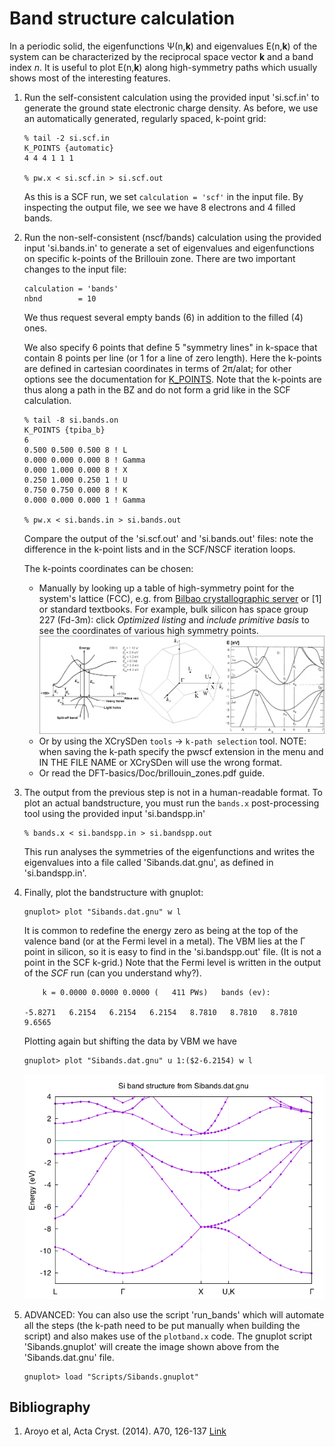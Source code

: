 # Band structure calculation
In a periodic solid, the eigenfunctions Ψ(n,**k**) and eigenvalues E(n,**k**) of the system can be characterized by the reciprocal space vector **k** and a band index *n*.
It is useful to plot E(n,**k**) along high-symmetry paths which usually shows most of the interesting features.

  1. Run the self-consistent calculation using the provided input 'si.scf.in' to generate the ground state electronic charge density. As before, we use an automatically generated, regularly spaced, k-point grid:
      ```
      % tail -2 si.scf.in 
      K_POINTS {automatic}
      4 4 4 1 1 1

      % pw.x < si.scf.in > si.scf.out
      ```
      As this is a SCF run, we set `calculation = 'scf'` in the input file.
      By inspecting the output file, we see we have 8 electrons and 4 filled bands.

  2.  Run the non-self-consistent (nscf/bands) calculation using the provided input 'si.bands.in' to generate a set of eigenvalues and eigenfunctions on specific k-points of the Brillouin zone. There are two important changes to the input file:
      ```
      calculation = 'bands'
      nbnd        = 10
      ```
      We thus request several empty bands (6) in addition to the filled (4) ones. 

      We also specify 6 points that define 5 "symmetry lines" in k-space that contain 8 points per line (or 1 for a line of zero length). 
      Here the k-points are defined in cartesian coordinates in terms of 2π/alat; 
      for other options see the documentation for [K_POINTS](http://https://www.quantum-espresso.org/Doc/INPUT_PW.html).
      Note that the k-points are thus along a path in the BZ and do not form a grid like in the SCF calculation.
      ```
      % tail -8 si.bands.on
      K_POINTS {tpiba_b}
      6
      0.500 0.500 0.500 8 ! L
      0.000 0.000 0.000 8 ! Gamma
      0.000 1.000 0.000 8 ! X
      0.250 1.000 0.250 1 ! U
      0.750 0.750 0.000 8 ! K
      0.000 0.000 0.000 1 ! Gamma

      % pw.x < si.bands.in > si.bands.out
      ```
      Compare the output of the 'si.scf.out' and 'si.bands.out' files: note the difference in the k-point lists and in the SCF/NSCF iteration loops.

      The k-points coordinates can be chosen:
      - Manually by looking up a table of high-symmetry point for the system's lattice (FCC), e.g. from [Bilbao crystallographic server](https://www.cryst.ehu.es/cryst/get_kvec.html) or [1] or standard textbooks. 
      For example, bulk silicon has space group 227 (Fd-3m): click _Optimized listing_ and _include primitive basis_ to see the coordinates of various high symmetry points. 
      ![BZ](Ref/bands-mix.png?raw=true "BZ")
      - Or by using the XCrySDen `tools` -> `k-path selection` tool. 
NOTE: when saving the k-path specify the pwscf extension in the menu and IN THE FILE NAME or XCrySDen will use the wrong format.
      - Or read the DFT-basics/Doc/brillouin_zones.pdf guide.

  3.  The output from the previous step is not in a human-readable format. To plot an actual bandstructure, you must run the `bands.x` post-processing tool using the provided input 'si.bandspp.in'
      ```
      % bands.x < si.bandspp.in > si.bandspp.out
      ```
      This run analyses the symmetries of the eigenfunctions and writes the eigenvalues into a file called 'Sibands.dat.gnu', as defined in 'si.bandspp.in'.

  5.  Finally, plot the bandstructure with gnuplot:
      ```
      gnuplot> plot "Sibands.dat.gnu" w l
      ```
      It is common to redefine the energy zero as being at the top of the valence band (or at the Fermi level in a metal). The VBM lies at the Γ point in silicon, so it is easy to find in the 'si.bandspp.out' file. (It is not a point in the SCF k-grid.) Note that the Fermi level is written in the output of the *SCF* run (can you understand why?).
      ```
          k = 0.0000 0.0000 0.0000 (   411 PWs)   bands (ev):
                                                                        
      -5.8271   6.2154   6.2154   6.2154   8.7810   8.7810   8.7810   9.6565
      ```
      Plotting again but shifting the data by VBM we have
      ```
      gnuplot> plot "Sibands.dat.gnu" u 1:($2-6.2154) w l
      ```
      ![Si bandstructure](Ref/Sibands-nosym.png?raw=true "Si band structure")

  6. ADVANCED: You can also use the script 'run_bands' which will automate all the steps (the k-path need to be put manually when building the script) and also makes use of the `plotband.x` code. The gnuplot script 'Sibands.gnuplot' will create the image shown above from the 'Sibands.dat.gnu' file. 
      ```
      gnuplot> load "Scripts/Sibands.gnuplot"
      ```
## Bibliography
1.  Aroyo et al, Acta Cryst. (2014). A70, 126-137 [Link](https://doi.org/10.1107/S205327331303091X)
